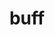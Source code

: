 ---
category: 4-letters
denotation: null
name: buff
reference_link: https://www.etymonline.com/word/buff
root_language: null
root_name: null
title: buff
type: free
word_sums:
- respelling: buff
  sum: 'Buff + '
---